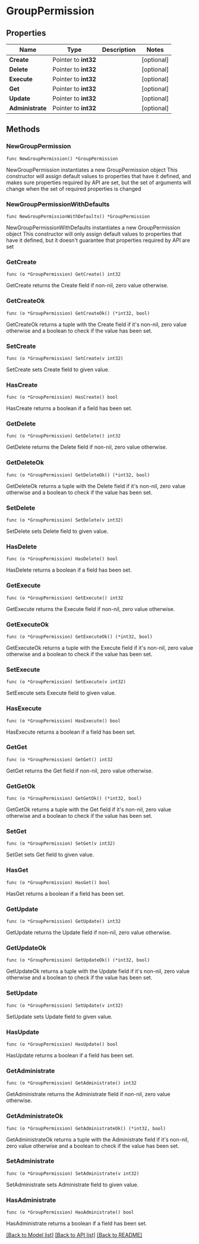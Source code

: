 # GroupPermission

## Properties

Name | Type | Description | Notes
------------ | ------------- | ------------- | -------------
**Create** | Pointer to **int32** |  | [optional] 
**Delete** | Pointer to **int32** |  | [optional] 
**Execute** | Pointer to **int32** |  | [optional] 
**Get** | Pointer to **int32** |  | [optional] 
**Update** | Pointer to **int32** |  | [optional] 
**Administrate** | Pointer to **int32** |  | [optional] 

## Methods

### NewGroupPermission

`func NewGroupPermission() *GroupPermission`

NewGroupPermission instantiates a new GroupPermission object
This constructor will assign default values to properties that have it defined,
and makes sure properties required by API are set, but the set of arguments
will change when the set of required properties is changed

### NewGroupPermissionWithDefaults

`func NewGroupPermissionWithDefaults() *GroupPermission`

NewGroupPermissionWithDefaults instantiates a new GroupPermission object
This constructor will only assign default values to properties that have it defined,
but it doesn't guarantee that properties required by API are set

### GetCreate

`func (o *GroupPermission) GetCreate() int32`

GetCreate returns the Create field if non-nil, zero value otherwise.

### GetCreateOk

`func (o *GroupPermission) GetCreateOk() (*int32, bool)`

GetCreateOk returns a tuple with the Create field if it's non-nil, zero value otherwise
and a boolean to check if the value has been set.

### SetCreate

`func (o *GroupPermission) SetCreate(v int32)`

SetCreate sets Create field to given value.

### HasCreate

`func (o *GroupPermission) HasCreate() bool`

HasCreate returns a boolean if a field has been set.

### GetDelete

`func (o *GroupPermission) GetDelete() int32`

GetDelete returns the Delete field if non-nil, zero value otherwise.

### GetDeleteOk

`func (o *GroupPermission) GetDeleteOk() (*int32, bool)`

GetDeleteOk returns a tuple with the Delete field if it's non-nil, zero value otherwise
and a boolean to check if the value has been set.

### SetDelete

`func (o *GroupPermission) SetDelete(v int32)`

SetDelete sets Delete field to given value.

### HasDelete

`func (o *GroupPermission) HasDelete() bool`

HasDelete returns a boolean if a field has been set.

### GetExecute

`func (o *GroupPermission) GetExecute() int32`

GetExecute returns the Execute field if non-nil, zero value otherwise.

### GetExecuteOk

`func (o *GroupPermission) GetExecuteOk() (*int32, bool)`

GetExecuteOk returns a tuple with the Execute field if it's non-nil, zero value otherwise
and a boolean to check if the value has been set.

### SetExecute

`func (o *GroupPermission) SetExecute(v int32)`

SetExecute sets Execute field to given value.

### HasExecute

`func (o *GroupPermission) HasExecute() bool`

HasExecute returns a boolean if a field has been set.

### GetGet

`func (o *GroupPermission) GetGet() int32`

GetGet returns the Get field if non-nil, zero value otherwise.

### GetGetOk

`func (o *GroupPermission) GetGetOk() (*int32, bool)`

GetGetOk returns a tuple with the Get field if it's non-nil, zero value otherwise
and a boolean to check if the value has been set.

### SetGet

`func (o *GroupPermission) SetGet(v int32)`

SetGet sets Get field to given value.

### HasGet

`func (o *GroupPermission) HasGet() bool`

HasGet returns a boolean if a field has been set.

### GetUpdate

`func (o *GroupPermission) GetUpdate() int32`

GetUpdate returns the Update field if non-nil, zero value otherwise.

### GetUpdateOk

`func (o *GroupPermission) GetUpdateOk() (*int32, bool)`

GetUpdateOk returns a tuple with the Update field if it's non-nil, zero value otherwise
and a boolean to check if the value has been set.

### SetUpdate

`func (o *GroupPermission) SetUpdate(v int32)`

SetUpdate sets Update field to given value.

### HasUpdate

`func (o *GroupPermission) HasUpdate() bool`

HasUpdate returns a boolean if a field has been set.

### GetAdministrate

`func (o *GroupPermission) GetAdministrate() int32`

GetAdministrate returns the Administrate field if non-nil, zero value otherwise.

### GetAdministrateOk

`func (o *GroupPermission) GetAdministrateOk() (*int32, bool)`

GetAdministrateOk returns a tuple with the Administrate field if it's non-nil, zero value otherwise
and a boolean to check if the value has been set.

### SetAdministrate

`func (o *GroupPermission) SetAdministrate(v int32)`

SetAdministrate sets Administrate field to given value.

### HasAdministrate

`func (o *GroupPermission) HasAdministrate() bool`

HasAdministrate returns a boolean if a field has been set.


[[Back to Model list]](../README.md#documentation-for-models) [[Back to API list]](../README.md#documentation-for-api-endpoints) [[Back to README]](../README.md)


